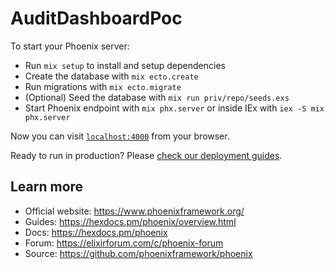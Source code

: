 # AuditDashboardPoc

To start your Phoenix server:

* Run `mix setup` to install and setup dependencies
* Create the database with `mix ecto.create`
* Run migrations with `mix ecto.migrate`
* (Optional) Seed the database with `mix run priv/repo/seeds.exs`
* Start Phoenix endpoint with `mix phx.server` or inside IEx with `iex -S mix phx.server`

Now you can visit [`localhost:4000`](http://localhost:4000) from your browser.

Ready to run in production? Please [check our deployment guides](https://hexdocs.pm/phoenix/deployment.html).

## Learn more

* Official website: https://www.phoenixframework.org/
* Guides: https://hexdocs.pm/phoenix/overview.html
* Docs: https://hexdocs.pm/phoenix
* Forum: https://elixirforum.com/c/phoenix-forum
* Source: https://github.com/phoenixframework/phoenix
